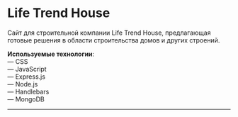 <h1>Life Trend House </h1>

Сайт для строительной компании Life Trend House, предлагающая готовые решения в области строительства домов и других строений.

<strong>Используемые технологии</strong>: <br>
— CSS<br>
— JavaScript<br>
— Express.js<br>
— Node.js<br>
— Handlebars<br>
— MongoDB

<hr>


